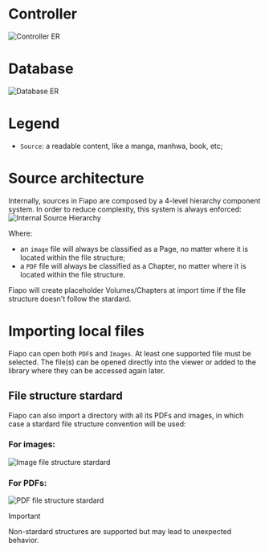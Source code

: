 # Controller
![Controller ER](https://github.com/uiriansan/fiapo/blob/main/docs_t/controller_er.png)

# Database
![Database ER](https://github.com/uiriansan/fiapo/blob/main/docs_t/db_er.png)

# Legend
- `Source`: a readable content, like a manga, manhwa, book, etc;

# Source architecture
Internally, sources in Fiapo are composed by a 4-level hierarchy component system. In order to reduce complexity, this system is always enforced:
![Internal Source Hierarchy](https://github.com/uiriansan/fiapo/blob/main/docs_t/internal_source_hierarchy.png)

Where:
- an `image` file will always be classified as a Page, no matter where it is located within the file structure;
- a `PDF` file will always be classified as a Chapter, no matter where it is located within the file structure.

Fiapo will create placeholder Volumes/Chapters at import time if the file structure doesn't follow the stardard.

# Importing local files
Fiapo can open both `PDF`s and `Images`. At least one supported file must be selected. The file(s) can be opened directly into the viewer or added to the library where they can be accessed again later.

## File structure stardard
Fiapo can also import a directory with all its PDFs and images, in which case a stardard file structure convention will be used:

### For images:
![Image file structure stardard](https://github.com/uiriansan/fiapo/blob/main/docs_t/image_file_structure_standard.png)

### For PDFs:
![PDF file structure stardard](https://github.com/uiriansan/fiapo/blob/main/docs_t/pdf_file_structure_standard.png)

> [!IMPORTANT]
> Non-stardard structures are supported but may lead to unexpected behavior.

